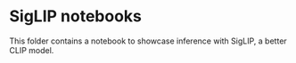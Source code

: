 # SigLIP notebooks

This folder contains a notebook to showcase inference with SigLIP, a better CLIP model.
